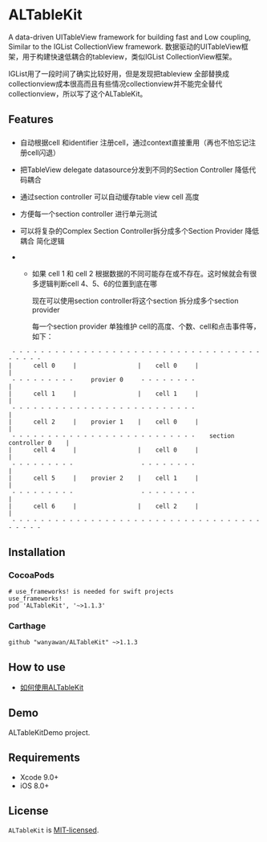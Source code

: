 # ALTableKit

A data-driven UITableView framework for building fast and Low coupling, Similar to the IGList CollectionView framework.
数据驱动的UITableView框架，用于构建快速低耦合的tableview，类似IGList CollectionView框架。

IGList用了一段时间了确实比较好用，但是发现把tableview 全部替换成collectionview成本很高而且有些情况collectionview并不能完全替代collectionview，所以写了这个ALTableKit。

## Features

### 

* 自动根据cell 和identifier 注册cell，通过context直接重用（再也不怕忘记注册cell闪退）
* 把TableView delegate datasource分发到不同的Section Controller 降低代码耦合
* 通过section controller 可以自动缓存table view cell 高度
* 方便每一个section controller 进行单元测试
* 可以将复杂的Complex Section Controller拆分成多个Section Provider 降低耦合 简化逻辑

* * 如果 cell 1 和 cell 2 根据数据的不同可能存在或不存在。这时候就会有很多逻辑判断cell 4、5、6的位置到底在哪
  
    现在可以使用section controller将这个section 拆分成多个section provider 
   
    每一个section provider 单独维护 cell的高度、个数、cell和点击事件等，如下：

```
 - - - - - - - - - - - - - - - - - - - - - - - - - - - - - - - - - - - - - - - - 
|      cell 0     |                 |    cell 0     |                           |
 - - - - - - - - -     provier 0     - - - - - - - -                            |
|      cell 1     |                 |    cell 1     |                           |
 - - - - - - - - - - - - - - - - - - - - - - - - - -                            |
|      cell 2     |    provier 1    |    cell 0     |                           |
 - - - - - - - - - - - - - - - - - - - - - - - - - -    section controller 0    |
|      cell 4     |                 |    cell 0     |                           |
 - - - - - - - - -                   - - - - - - - -                            |
|      cell 5     |    provier 2    |    cell 1     |                           |
 - - - - - - - - -                   - - - - - - - -                            |
|      cell 6     |                 |    cell 2     |                           |
 - - - - - - - - - - - - - - - - - - - - - - - - - - - - - - - - - - - - - - - - 
```

### 

## Installation

### CocoaPods
```
# use_frameworks! is needed for swift projects
use_frameworks!
pod 'ALTableKit', '~>1.1.3'
```

### Carthage
```
github "wanyawan/ALTableKit" ~>1.1.3
```
## How to use

* [如何使用ALTableKit](https://github.com/wanyawan/ALTableKit/wiki/%E5%A6%82%E4%BD%95%E4%BD%BF%E7%94%A8ALTableKit)

## Demo
ALTableKitDemo project.

## Requirements

- Xcode 9.0+
- iOS 8.0+

## License

`ALTableKit` is [MIT-licensed](./LICENSE).
